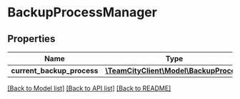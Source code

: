 # BackupProcessManager

## Properties
Name | Type | Description | Notes
------------ | ------------- | ------------- | -------------
**current_backup_process** | [**\TeamCityClient\Model\BackupProcess**](BackupProcess.md) |  | [optional] 

[[Back to Model list]](../README.md#documentation-for-models) [[Back to API list]](../README.md#documentation-for-api-endpoints) [[Back to README]](../README.md)


